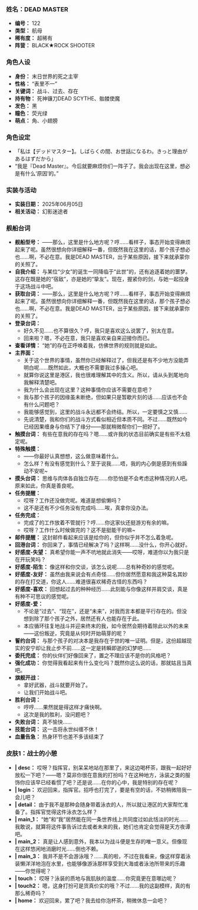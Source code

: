 ### 姓名：DEAD MASTER
* **编号：** 122
* **类型：** 航母
* **稀有度：** 超稀有
* **阵营：** BLACK★ROCK SHOOTER


### 角色人设
* **身份：** 末日世界的死之主宰
* **性格：** “表里不一”
* **关键词：** 战斗、过去、存在
* **持有物：** 死神镰刀DEAD SCYTHE、骷髅使魔
* **发色：** 黑
* **瞳色：** 荧光绿
* **萌点：** 角、小翅膀


### 角色设定
* 「私は【デッドマスター】。しばらくの間、お世話になるわ。きっと理由があるはずだから」
* “我是『Dead Master』。今后就要麻烦你们一阵子了。我会出现在这里，想必是有什么‘原因’的。”


### 实装与活动
* **实装日期：** 2025年06月05日
* **相关活动：** 幻影迷途者


### 舰船台词
* **舰船型号：** ——那么，这里是什么地方呢？哼……看样子，事态开始变得麻烦起来了呢。虽然很想向你详细解释一番，但既然我在这里的话，那个孩子想必也……啊，不必在意。我是DEAD MASTER，出于某些原因，接下来就承蒙你的关照了。
* **自我介绍：** 与某位“少女”的诞生一同降临于“此世”的，还有追逐着她的噩梦。这存在既是她的“宿敌”，亦是她的“挚友”。现在，握紧你的剑，与她一起投身于这场战斗中吧。
* **获取台词：** ——那么，这里是什么地方呢？哼……看样子，事态开始变得麻烦起来了呢。虽然很想向你详细解释一番，但既然我在这里的话，那个孩子想必也……啊，不必在意。我是DEAD MASTER，出于某些原因，接下来就承蒙你的关照了。
* **登录台词：**
  * 好久不见……也不算很久？哼，我只是喜欢这么说罢了，别太在意。
  * 回来啦？嗯，不必在意，我只是喜欢亲自来迎接你而已。
* **查看详情：** “她”的存在正呼唤着我，仿佛世界的规则就是如此。
* **主界面：**
  * 关于这个世界的事情，虽然你已经解释过了，但我还是有不少地方没能弄明白呢……既然如此，大概也不需要我过多操心吧。
  * 就算你说这里是港区，我也很难理解其中的含义。所以，请从头到尾地向我解释清楚吧。
  * 我为什么会出现在这里？这种事情你应该不需要在意吧？
  * 我与那个孩子的因缘虽未断绝，但如果只是暂歇片刻的话……应该也不会有什么问题吧？
  * 我能够感觉到，这里的战斗永远都不会终结。所以，一定要慎之又慎……
  * 先说清楚，我和你们的战斗方式看似相近但本质不同。不过……既然如今已经因果缠身与你结下了缘分——那就稍微帮你们一把好了。
* **触摸台词：** 有些在意我的存在吗？嗯……或许我的状态目前确实是有些不太稳定呢。
* **特殊触摸：**
  * ——你最好认真想想，这么做意味着什么。
  * 怎么样？有没有感觉到什么？至于说我……唔，我的内心倒是感到有些躁动不安呢~
* **摸头台词：** 思维与肉体各自独立存在……你恐怕是不会考虑这种情况的人吧。原来如此，你真是善良呢。
* **任务提醒：**
  * 哎呀？工作还没做完呢。难道是想偷懒吗？
  * 这不是还有不少任务没有完成吗……唉，真拿你没办法。
* **任务完成：**
  * 完成了的工作放着不管就行？哼……你这家伙还挺游刃有余的嘛。
  * 哎呀？工作什么时候做完的？这不是挺能干的嘛~
* **邮件提醒：** 这封邮件看起来应该是给你的，但你似乎并不怎么着急呢。
* **回港台词：** 你回来了，事情已经解决了吗？这样啊……没什么，你开心就好。
* **好感度-失望：** 真希望你能一声不吭地就此消失——哎呀，难道你以为我只是在开玩笑吗？
* **好感度-陌生：** 像这样和你交谈，该怎么说呢……总有种奇妙的感觉呢。
* **好感度-友好：** 虽然由我来说会有点奇怪……但你居然愿意和我这种莫名其妙的存在打交道，你这人……难道很喜欢稀奇古怪的东西吗？
* **好感度-喜欢：** 回想起过去的种种经历……此刻能与你像这样并肩交谈，真是有种不可思议的感觉呢。
* **好感度-爱：**
  * 不论是“过去”、“现在”，还是“未来”，对我而言本都是平行存在的。但没想到除了那个孩子之外，居然还有人也能存在于此。
  * 本应循环往复地战斗并迎来终末的我，如今居然会期待着除此以外的未来——这份叛逆，究竟是从何时开始萌芽的呢？
* **誓约台词：** 与那个孩子的对决本是我存在于世的唯一证明。但是，这份超越现实的安宁却让我止步不前……这一定是转瞬即逝的幻梦吧……
* **委托完成：** 你的伙伴们好像回来了，置之不理应该不是你的风格吧？
* **强化成功：** 你觉得我看起来有什么变化吗？既然你这么说的话，那就姑且当真吧。
* **旗舰开战：**
  * 拿好武器，战斗就要开始了。
  * 让我们开始战斗吧。
* **胜利台词：**
  * 哼哼……果然就是得这样才痛快啊。
  * 这次是我的胜利，没问题吧？
* **失败台词：** 真不愉快……
* **技能台词：** 这一击将永世纠缠不休！
* **血量告急：** 热身环节也差不多该结束了


### 皮肤1：战士的小憩
* **| desc：** 哎呀？指挥官，别呆呆地站在那里了，来这边喝杯茶，跟我一起好好放松一下吧？——嗯？莫非你很在意我的打扮吗？在这种地方，泳装之类的服饰你应该早已经看惯了吧？还是说……在你的心中，我是特别的存在呢？
* **| login：** 欢迎回来，指挥官。招呼也打完了，要是有空的话，不妨稍微陪我一会儿吧？
* **| detail：** 由于我不是那种会随身带着泳衣的人，所以就让港区的大家帮忙准备了。指挥官觉得这件泳衣怎么样？
* **| main_1：** “她”和“我”居然能在同一条世界线上共同度过如此恬淡的时光……我敢说，就算将这件事告诉过去或者未来的我，她们也肯定会觉得是天方夜谭吧。
* **| main_2：** 真是让人感到意外，我本以为战斗便是生存的唯一意义。但像现在这样悠闲地消磨时光……倒也不赖。
* **| main_3：** 我并不是不会游泳哦？……真的啦，不过在我看来，像这样穿着泳装懒洋洋地泡在水里，也能够像游泳那样享受到大海或者泳池所带来的乐趣——你觉得呢？
* **| touch：** 哎呀？泳装的质地与我肌肤的温度……你究竟更在意哪边呢？
* **| touch2：** 嗯，这身打扮可是货真价实的哦？不过……我的这副模样，真的有那么稀奇吗？
* **| home：** 欢迎回来，累了吧？我去给你泡杯茶，稍微休息一会吧？

